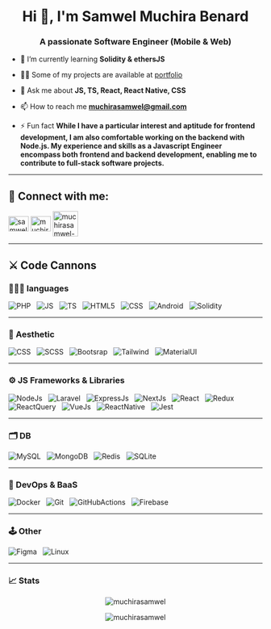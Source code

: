 <h1 align="center">Hi 👋, I'm Samwel Muchira Benard</h1>
<h3 align="center">A passionate Software Engineer (Mobile & Web)</h3>

- 🌱 I’m currently learning **Solidity & ethersJS**

- 👨‍💻 Some of my projects are available at [portfolio](https://finelogiq.vercel.app/)

- 💬 Ask me about **JS, TS, React, React Native, CSS**

- 📫 How to reach me **muchirasamwel@gmail.com**

- ⚡ Fun fact **While I have a particular interest and aptitude for frontend development, I am also comfortable working on the backend with Node.js. My experience and skills as a Javascript Engineer encompass both frontend and backend development, enabling me to contribute to full-stack software projects.**

----------------------------------------------------------------------------------------

## 🔗 Connect with me:
<p align="left">
<a href="https://linkedin.com/in/samwel-muchira-574679195" target="blank"><img align="center" src="https://raw.githubusercontent.com/rahuldkjain/github-profile-readme-generator/master/src/images/icons/Social/linked-in-alt.svg" alt="samwel-muchira-574679195" height="30" width="40" /></a>
<a href="https://www.leetcode.com/muchirasamwel" target="blank"><img align="center" src="https://raw.githubusercontent.com/rahuldkjain/github-profile-readme-generator/master/src/images/icons/Social/leet-code.svg" alt="muchirasamwel" height="30" width="40" /></a>
<a href="https://www.upwork.com/freelancers/samkan" target="blank"><img align="center" src="https://upload.wikimedia.org/wikipedia/commons/d/d2/Upwork-logo.svg" alt="muchirasamwel-upwork" height="50" /></a>

</p>

----------------------------------------------------------------------------------------

## ⚔️ Code Cannons

### 👨🏽‍💻 languages

  ![PHP](https://img.shields.io/badge/-PHP-333333?style=flat&logo=PHP)
  &nbsp; ![JS](https://img.shields.io/badge/-Javascript-333333?style=flat&logo=Javascript)
  &nbsp; ![TS](https://img.shields.io/badge/-Typescript-333333?style=flat&logo=Typescript)
  &nbsp; ![HTML5](https://img.shields.io/badge/-HTML5-333333?style=flat&logo=HTML5)
  &nbsp; ![CSS](https://img.shields.io/badge/-CSS-333333?style=flat&logo=CSS3)
  &nbsp; ![Android](https://img.shields.io/badge/-Android-333333?style=flat&logo=android)
  &nbsp; ![Solidity](https://img.shields.io/badge/-Solidity-333333?style=flat&logo=solidity)

----------------------------------------------------------------------------------------

### 🎨 Aesthetic
![CSS](https://img.shields.io/badge/-CSS-333333?style=flat&logo=CSS3)
&nbsp; ![SCSS](https://img.shields.io/badge/-SCSS-333333?style=flat&logo=sass)
&nbsp; ![Bootsrap](https://img.shields.io/badge/-Bootstrap-333333?style=flat&logo=bootstrap)
&nbsp; ![Tailwind](https://img.shields.io/badge/-Tailwind-333333?style=flat&logo=tailwind-css)
&nbsp; ![MaterialUI](https://img.shields.io/badge/-MaterialUI-333333?style=flat&logo=MUI)


----------------------------------------------------------------------------------------

### ⚙️ JS Frameworks & Libraries
![NodeJs](https://img.shields.io/badge/-NodeJs-333333?style=flat&logo=node.js)
&nbsp; ![Laravel](https://img.shields.io/badge/-Laravel-333333?style=flat&logo=laravel)
&nbsp; ![ExpressJs](https://img.shields.io/badge/-ExpressJs-333333?style=flat&logo=express)
&nbsp; ![NextJs](https://img.shields.io/badge/-NextJs-333333?style=flat&logo=next.js)
&nbsp; ![React](https://img.shields.io/badge/-React-333333?style=flat&logo=react)
&nbsp; ![Redux](https://img.shields.io/badge/-Redux-333333?style=flat&logo=redux)
&nbsp; ![ReactQuery](https://img.shields.io/badge/-ReactQuery-333333?style=flat&logo=react-query)
&nbsp; ![VueJs](https://img.shields.io/badge/-VueJs-333333?style=flat&logo=vue.js)
&nbsp; ![ReactNative](https://img.shields.io/badge/-ReactNative-333333?style=flat&logo=react)
&nbsp; ![Jest](https://img.shields.io/badge/-Jest-333333?style=flat&logo=jest)

----------------------------------------------------------------------------------------
### 🗂️ DB
![MySQL](https://img.shields.io/badge/-MySQL-333333?style=flat&logo=mysql)
&nbsp; ![MongoDB](https://img.shields.io/badge/-MongoDB-333333?style=flat&logo=MongoDB)
&nbsp; ![Redis](https://img.shields.io/badge/-Redis-333333?style=flat&logo=redis)
&nbsp; ![SQLite](https://img.shields.io/badge/-SQLite-333333?style=flat&logo=SQLite)

----------------------------------------------------------------------------------------

### 🚀 DevOps & BaaS
![Docker](https://img.shields.io/badge/-Docker-333333?style=flat&logo=docker)
&nbsp; ![Git](https://img.shields.io/badge/-Git-333333?style=flat&logo=git)
&nbsp; ![GitHubActions](https://img.shields.io/badge/-GitHubActions-333333?style=flat&logo=github-actions)
&nbsp; ![Firebase](https://img.shields.io/badge/-firebase-333333?style=flat&logo=firebase)

----------------------------------------------------------------------------------------

### 🕹️ Other
![Figma](https://img.shields.io/badge/-figma-333333?style=flat&logo=figma)
&nbsp; ![Linux](https://img.shields.io/badge/-Linux-333333?style=flat&logo=linux)

----------------------------------------------------------------------------------------
### 📈 Stats

<p align='center'><img align="center" src="https://github-readme-stats.vercel.app/api/top-langs?username=muchirasamwel&count_private=true&show_icons=true&theme=transparent&include_all_commits=false&layout=compact" alt="muchirasamwel" /></p>

<!-- <p align='center'><img align="center" src="https://github-readme-stats.vercel.app/api?username=muchirasamwel&count_private=true&show_icons=true&theme=transparent&include_all_commits=false,&hide=issues,contribs" alt="muchirasamwel" /></p> -->

<p align='center'><img align="center" src="https://streak-stats.demolab.com/?user=muchirasamwel&theme=transparent&mode=weekly" alt="muchirasamwel" /></p>

